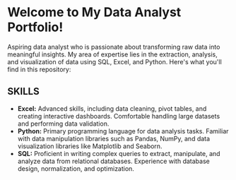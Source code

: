 # Welcome to My Data Analyst Portfolio!

Aspiring data analyst who is passionate about transforming raw data into meaningful insights. My area of expertise lies in the extraction, analysis, and visualization of data using SQL, Excel, and Python. Here's what you'll find in this repository:
## SKILLS

- **Excel:** Advanced skills, including data cleaning, pivot tables, and creating interactive dashboards. Comfortable handling large datasets and performing data validation.
- **Python:** Primary programming language for data analysis tasks. Familiar with data manipulation libraries such as Pandas, NumPy, and data visualization libraries like Matplotlib and Seaborn.
- **SQL:** Proficient in writing complex queries to extract, manipulate, and analyze data from relational databases. Experience with database design, normalization, and optimization.
